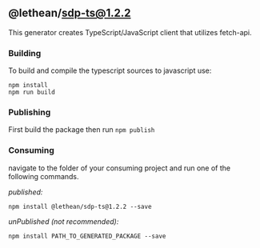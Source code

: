 ## @lethean/sdp-ts@1.2.2

This generator creates TypeScript/JavaScript client that utilizes fetch-api.

### Building

To build and compile the typescript sources to javascript use:
```
npm install
npm run build
```

### Publishing

First build the package then run ```npm publish```

### Consuming

navigate to the folder of your consuming project and run one of the following commands.

_published:_

```
npm install @lethean/sdp-ts@1.2.2 --save
```

_unPublished (not recommended):_

```
npm install PATH_TO_GENERATED_PACKAGE --save
